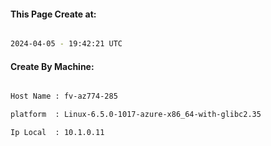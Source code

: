 
   
#### This Page Create at:

```bash

2024-04-05 - 19:42:21 UTC

```

#### Create By Machine:

```bash

Host Name : fv-az774-285

platform  : Linux-6.5.0-1017-azure-x86_64-with-glibc2.35

Ip Local  : 10.1.0.11

```


